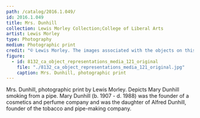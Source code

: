 ```yaml
---
path: /catalog/2016.1.049/
id: 2016.1.049
title: Mrs. Dunhill
collection: Lewis Morley Collection;College of Liberal Arts
artist: Lewis Morley
type: Photography
medium: Photographic print
credit: "© Lewis Morley. The images associated with the objects on this website are protected under United States copyright laws. We are pleased to share these materials as an educational resource for the public for non-commercial, educational and personal use only, or for fair use as defined by law."
figure:
  - id: 8132_ca_object_representations_media_121_original
    file: "./8132_ca_object_representations_media_121_original.jpg"
    caption: Mrs. Dunhill, photographic print
---
```

Mrs. Dunhill, photographic print by Lewis Morley. Depicts Mary Dunhill smoking from a pipe. Mary Dunhill (b. 1907 - d. 1988) was the founder of a cosmetics and perfume company and was the daughter of Alfred Dunhill, founder of the tobacco and pipe-making company.
